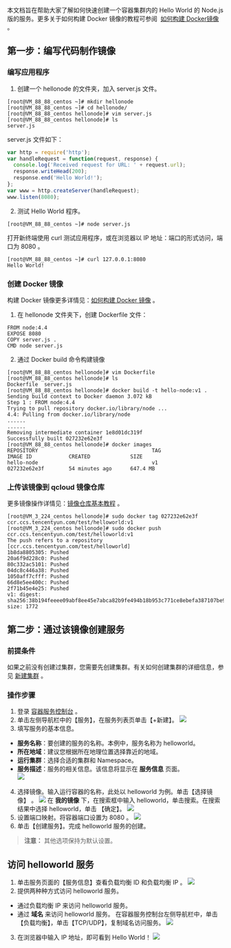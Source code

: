 本文档旨在帮助大家了解如何快速创建一个容器集群内的 Hello World 的 Node.js 版的服务。更多关于如何构建 Docker 镜像的教程可参阅  [如何构建 Docker镜像](/doc/product/457/9115) 。

## 第一步：编写代码制作镜像
### 编写应用程序
1. 创建一个 hellonode 的文件夹，加入 server.js 文件。
```shell
[root@VM_88_88_centos ~]# mkdir hellonode
[root@VM_88_88_centos ~]# cd hellonode/
[root@VM_88_88_centos hellonode]# vim server.js
[root@VM_88_88_centos hellonode]# ls
server.js
```
server.js 文件如下：
```js
var http = require('http');
var handleRequest = function(request, response) {
  console.log('Received request for URL: ' + request.url);
  response.writeHead(200);
  response.end('Hello World!');
};
var www = http.createServer(handleRequest);
www.listen(8080);
```
2. 测试 Hello World 程序。
```shell
[root@VM_88_88_centos ~]# node server.js
```
打开新终端使用 curl 测试应用程序，或在浏览器以 IP 地址：端口的形式访问，端口为 8080 。
```shell
[root@VM_88_88_centos ~]# curl 127.0.0.1:8080
Hello World!
```

### 创建 Docker 镜像
构建 Docker 镜像更多详情见：[如何构建 Docker 镜像](/doc/product/457/9115) 。
1. 在 hellonode 文件夹下，创建 Dockerfile 文件：
```shell
FROM node:4.4
EXPOSE 8080
COPY server.js .
CMD node server.js
```
2. 通过 Docker build 命令构建镜像
```shell
[root@VM_88_88_centos hellonode]# vim Dockerfile 
[root@VM_88_88_centos hellonode]# ls
Dockerfile  server.js
[root@VM_88_88_centos hellonode]# docker build -t hello-node:v1 .
Sending build context to Docker daemon 3.072 kB
Step 1 : FROM node:4.4
Trying to pull repository docker.io/library/node ... 
4.4: Pulling from docker.io/library/node
......
......
Removing intermediate container 1e8d01dc319f
Successfully built 027232e62e3f
[root@VM_88_88_centos hellonode]# docker images 
REPOSITORY                                     TAG                 IMAGE ID            CREATED             SIZE
hello-node                                     v1                  027232e62e3f        54 minutes ago      647.4 MB
```

### 上传该镜像到 qcloud 镜像仓库
更多镜像操作详情见：[镜像仓库基本教程](/doc/product/457/9117) 。
```shell
[root@VM_3_224_centos hellonode]# sudo docker tag 027232e62e3f ccr.ccs.tencentyun.com/test/helloworld:v1
[root@VM_3_224_centos hellonode]# sudo docker push ccr.ccs.tencentyun.com/test/helloworld:v1
The push refers to a repository [ccr.ccs.tencentyun.com/test/helloworld]
1b8da8805305: Pushed 
20a6f9d228c0: Pushed 
80c332ac5101: Pushed 
04dc8c446a38: Pushed 
1050aff7cfff: Pushed 
66d8e5ee400c: Pushed 
2f71b45e4e25: Pushed 
v1: digest: sha256:38b194feeee09abf8ee45e7abca82b9fe494b18b953c771ce8ebefa387107be9 size: 1772
```

## 第二步：通过该镜像创建服务
### 前提条件
如果之前没有创建过集群，您需要先创建集群。有关如何创建集群的详细信息，参见 [新建集群](/doc/product/457/9091) 。

### 操作步骤
1. 登录 [容器服务控制台](http://console.tcecqpoc.fsphere.cn/ccs) 。
2. 单击左侧导航栏中的【服务】，在服务列表页单击【+新建】。
![](http://imgcache.tcecqpoc.fsphere.cn/image/mc.qcloudimg.com/static/img/11f7f75d7b051a815da8bfe1e744a8e8/image.png)
3. 填写服务的基本信息。
 - **服务名称**：要创建的服务的名称。本例中，服务名称为 helloworld。  
 - **所在地域**：建议您根据所在地理位置选择靠近的地域。  
 - **运行集群**：选择合适的集群和 Namespace。  
 - **服务描述**：服务的相关信息。该信息将显示在 **服务信息** 页面。  
![](http://imgcache.tcecqpoc.fsphere.cn/image/mc.qcloudimg.com/static/img/a09e01f2f54a5d68720d4078d21e7c46/image.png)
4. 选择镜像。输入运行容器的名称，此处以 helloworld 为例。单击【选择镜像】 。
![](http://imgcache.tcecqpoc.fsphere.cn/image/mc.qcloudimg.com/static/img/abb29fc594b5d87d7c475585b1dbe143/image.png)
在 **我的镜像** 下，在搜索框中输入 helloworld，单击搜索。在搜索结果中选择 helloworld，单击 【确定】。
![](http://imgcache.tcecqpoc.fsphere.cn/image/mc.qcloudimg.com/static/img/3f4e4dada565b815788720fb6436a6c6/image.png)
5. 设置端口映射。将容器端口设置为 8080 。
![](http://imgcache.tcecqpoc.fsphere.cn/image/mc.qcloudimg.com/static/img/6e2110856cd51efe51431a4a3977e3ea/image.png)
6. 单击【创建服务】。完成 helloworld 服务的创建。
>**注意：**
>其他选项保持为默认设置。

## 访问 helloworld 服务
1. 单击服务页面的【服务信息】查看负载均衡 ID 和负载均衡 IP 。 
![](http://imgcache.tcecqpoc.fsphere.cn/image/mc.qcloudimg.com/static/img/7891c817f167f7726b67615696cfff08/image.png)
2. 提供两种种方式访问  helloworld 服务。
 - 通过负载均衡 IP 来访问  helloworld 服务。
 - 通过 **域名** 来访问  helloworld 服务。
 在容器服务控制台左侧导航栏中，单击【负载均衡】，单击【TCP/UDP】，复制域名访问服务。
![](http://imgcache.tcecqpoc.fsphere.cn/image/mc.qcloudimg.com/static/img/a1bd366e0154dff0a15c7d062c500699/image.png)
 
3. 在浏览器中输入 IP 地址，即可看到 Hello World！
![](http://imgcache.tcecqpoc.fsphere.cn/image/mc.qcloudimg.com/static/img/ef9e2067f34004f49f7fe1360f20c3a5/image.png)
